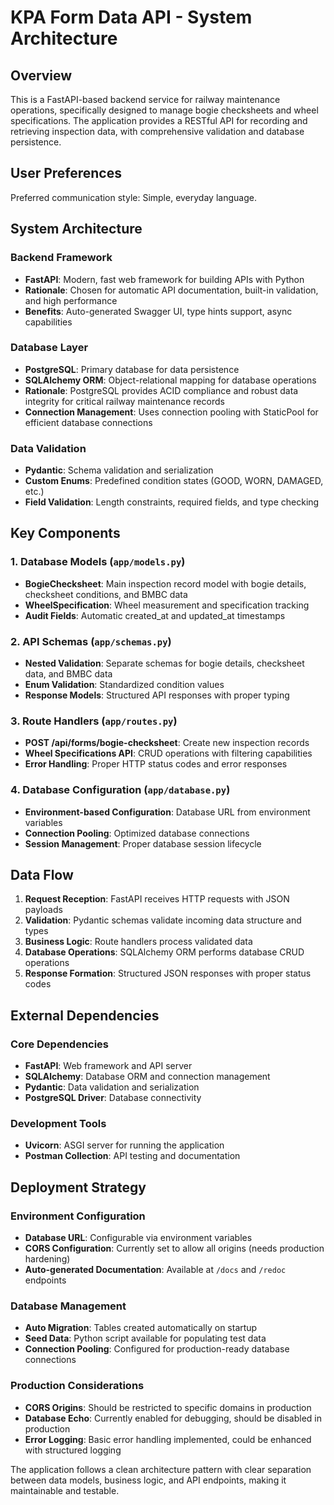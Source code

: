# KPA Form Data API - System Architecture

## Overview

This is a FastAPI-based backend service for railway maintenance operations, specifically designed to manage bogie checksheets and wheel specifications. The application provides a RESTful API for recording and retrieving inspection data, with comprehensive validation and database persistence.

## User Preferences

Preferred communication style: Simple, everyday language.

## System Architecture

### Backend Framework
- **FastAPI**: Modern, fast web framework for building APIs with Python
- **Rationale**: Chosen for automatic API documentation, built-in validation, and high performance
- **Benefits**: Auto-generated Swagger UI, type hints support, async capabilities

### Database Layer
- **PostgreSQL**: Primary database for data persistence
- **SQLAlchemy ORM**: Object-relational mapping for database operations
- **Rationale**: PostgreSQL provides ACID compliance and robust data integrity for critical railway maintenance records
- **Connection Management**: Uses connection pooling with StaticPool for efficient database connections

### Data Validation
- **Pydantic**: Schema validation and serialization
- **Custom Enums**: Predefined condition states (GOOD, WORN, DAMAGED, etc.)
- **Field Validation**: Length constraints, required fields, and type checking

## Key Components

### 1. Database Models (`app/models.py`)
- **BogieChecksheet**: Main inspection record model with bogie details, checksheet conditions, and BMBC data
- **WheelSpecification**: Wheel measurement and specification tracking
- **Audit Fields**: Automatic created_at and updated_at timestamps

### 2. API Schemas (`app/schemas.py`)
- **Nested Validation**: Separate schemas for bogie details, checksheet data, and BMBC data
- **Enum Validation**: Standardized condition values
- **Response Models**: Structured API responses with proper typing

### 3. Route Handlers (`app/routes.py`)
- **POST /api/forms/bogie-checksheet**: Create new inspection records
- **Wheel Specifications API**: CRUD operations with filtering capabilities
- **Error Handling**: Proper HTTP status codes and error responses

### 4. Database Configuration (`app/database.py`)
- **Environment-based Configuration**: Database URL from environment variables
- **Connection Pooling**: Optimized database connections
- **Session Management**: Proper database session lifecycle

## Data Flow

1. **Request Reception**: FastAPI receives HTTP requests with JSON payloads
2. **Validation**: Pydantic schemas validate incoming data structure and types
3. **Business Logic**: Route handlers process validated data
4. **Database Operations**: SQLAlchemy ORM performs database CRUD operations
5. **Response Formation**: Structured JSON responses with proper status codes

## External Dependencies

### Core Dependencies
- **FastAPI**: Web framework and API server
- **SQLAlchemy**: Database ORM and connection management
- **Pydantic**: Data validation and serialization
- **PostgreSQL Driver**: Database connectivity

### Development Tools
- **Uvicorn**: ASGI server for running the application
- **Postman Collection**: API testing and documentation

## Deployment Strategy

### Environment Configuration
- **Database URL**: Configurable via environment variables
- **CORS Configuration**: Currently set to allow all origins (needs production hardening)
- **Auto-generated Documentation**: Available at `/docs` and `/redoc` endpoints

### Database Management
- **Auto Migration**: Tables created automatically on startup
- **Seed Data**: Python script available for populating test data
- **Connection Pooling**: Configured for production-ready database connections

### Production Considerations
- **CORS Origins**: Should be restricted to specific domains in production
- **Database Echo**: Currently enabled for debugging, should be disabled in production
- **Error Logging**: Basic error handling implemented, could be enhanced with structured logging

The application follows a clean architecture pattern with clear separation between data models, business logic, and API endpoints, making it maintainable and testable.